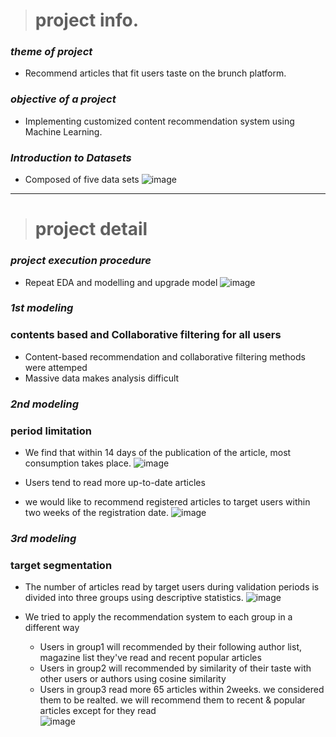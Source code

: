 ># project info.
### *theme of project*
- Recommend articles that fit users taste on the brunch platform.

### *objective of a project*
- Implementing customized content recommendation system using Machine Learning.

### *Introduction to Datasets*
- Composed of five data sets
![image](https://user-images.githubusercontent.com/67793544/99050458-73744f80-25db-11eb-8b2e-d2048c17b560.png)
---
># project detail
### *project execution procedure*
- Repeat EDA and modelling and upgrade model
![image](https://user-images.githubusercontent.com/67793544/99053243-42484f00-25dc-11eb-8b86-086df3ee3255.png)

### *1st modeling* 
### contents based and Collaborative filtering for all users
- Content-based recommendation and collaborative filtering methods were attemped
- Massive data makes analysis difficult

### *2nd modeling*
### period limitation
- We find that within 14 days of the publication of the article, most consumption takes place.
![image](https://user-images.githubusercontent.com/67793544/99056115-2db88680-25dd-11eb-88dc-ddceabd6c51a.png)

- Users tend to read more up-to-date articles
- we would like to recommend registered articles to target users within two weeks of the registration date.
![image](https://user-images.githubusercontent.com/67793544/99056624-ec74a680-25dd-11eb-9dfb-a1252c81d16a.png)

### *3rd modeling*
### target segmentation
- The number of articles read by target users during validation periods is divided into three groups using descriptive statistics.
![image](https://user-images.githubusercontent.com/67793544/99057742-8e48c300-25df-11eb-84e7-9d412f52f67f.png)

- We tried to apply the recommendation system to each group in a different way   
  - Users in group1 will recommended by their following author list, magazine list they've read and recent popular articles   
  - Users in group2 will recommended by similarity of their taste with other users or authors using cosine similarity   
  - Users in group3 read more 65 articles within 2weeks. we considered them to be realted. we will recommend them to recent & popular articles except for they read   
![image](https://user-images.githubusercontent.com/67793544/99058061-00210c80-25e0-11eb-97f4-e789dbcb8063.png)
